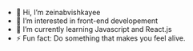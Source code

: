 - 👋 Hi, I’m zeinabvishkayee
- 👀 I’m interested in front-end developement
- 🌱 I’m currently learning Javascript and React.js
- ⚡ Fun fact: Do something that makes you feel alive.

<!---
zeinabvishkayee/zeinabvishkayee is a ✨ special ✨ repository because its `README.md` (this file) appears on your GitHub profile.
You can click the Preview link to take a look at your changes.
--->
